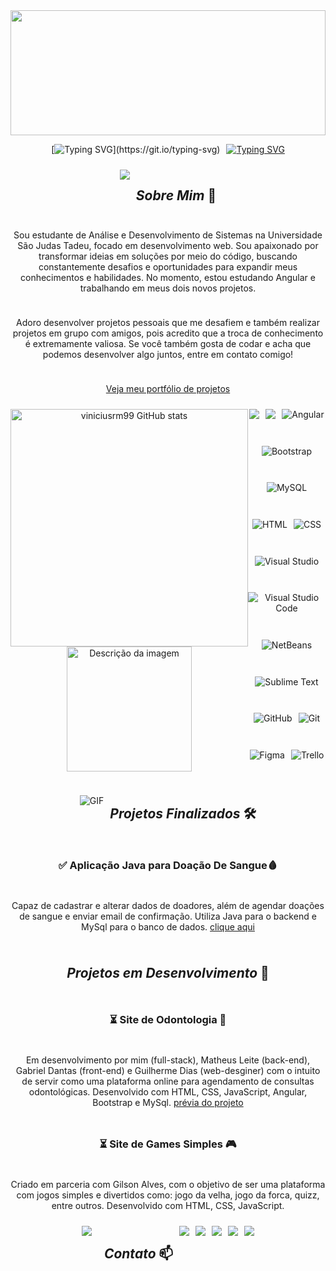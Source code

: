 <img src="https://user-images.githubusercontent.com/74038190/225813708-98b745f2-7d22-48cf-9150-083f1b00d6c9.gif" height="200px" width="100%">
<div align="center" style="display: flex; flex-wrap: wrap; gap: 10px; justify-content: center;">
    
[![Typing SVG](https://readme-typing-svg.demolab.com?font=SFMono-Regular&weight=900&size=26&duration=1000&pause=1000&color=FFFFFF&center=true&vCenter=true&repeat=false&width=435&lines=Hey%2C+I'm+Vinicius+Reis!)](https://git.io/typing-svg)

<a href="https://git.io/typing-svg"><img src="https://readme-typing-svg.demolab.com?font=SFMono-Regular&weight=600&size=24&pause=1000&color=FFFFFF&center=true&vCenter=true&width=435&lines=Full-Stack+web+and+app+developer;Always+learning+something+new;Collaborative+Spirit;Passion+for+Innovation;Creative+Problem+Solver" alt="Typing SVG" /></a>

<div align="center" style="display: flex; flex-wrap: wrap; gap: 10px; justify-content: center;">
        <img src="https://user-images.githubusercontent.com/74038190/212284115-f47cd8ff-2ffb-4b04-b5bf-4d1c14c0247f.gif" />

## *Sobre Mim* 🚀

Sou estudante de Análise e Desenvolvimento de Sistemas na Universidade São Judas Tadeu, focado em desenvolvimento web. Sou apaixonado por transformar ideias em soluções por meio do código, buscando constantemente desafios e oportunidades para expandir meus conhecimentos e habilidades. No momento, estou estudando Angular e trabalhando em  meus dois novos projetos.

Adoro desenvolver projetos pessoais que me desafiem e também realizar projetos em grupo com amigos, pois acredito que a troca de conhecimento é extremamente valiosa. Se você também gosta de codar e acha que podemos desenvolver algo juntos, entre em contato comigo!

[Veja meu portfólio de projetos](https://viniciusrm99.github.io/Portifolio-Vinicius-Reis/)
<div align="center" style="display: flex; justify-content: center">
    <div>
    <img src="https://github-readme-stats.vercel.app/api?username=viniciusrm99&show_icons=true&theme=dracula" width="380px" alt="viniciusrm99 GitHub stats">
    <img src="https://user-images.githubusercontent.com/74038190/218265814-3084a4ba-809c-4135-afc0-8685d0f634b3.gif" width="auto" height="200px" alt="Descrição da imagem"> <p></p>
</div>

<div align="center" style="display: flex; flex-wrap: wrap; gap: 10px; justify-content: center;">
        <img src="https://img.shields.io/badge/JavaScript-F7DF1E?style=for-the-badge&logo=javascript&logoColor=black" />
    <img src="https://img.shields.io/badge/Java-ED8B00?style=for-the-badge&logo=openjdk&logoColor=white" />
    <img src="https://img.shields.io/badge/Angular-DD0031?style=for-the-badge&logo=angular&logoColor=white" alt="Angular"/>
    <img src="https://img.shields.io/badge/Bootstrap-563D7C?style=for-the-badge&logo=bootstrap&logoColor=white" alt="Bootstrap"/>    
    <img src="https://img.shields.io/badge/MySQL-005C84?style=for-the-badge&logo=mysql&logoColor=white" alt="MySQL"/>
    <img src="https://img.shields.io/badge/HTML-239120?style=for-the-badge&logo=html5&logoColor=white" alt="HTML"/>
    <img src="https://img.shields.io/badge/CSS-239120?&style=for-the-badge&logo=css3&logoColor=white" alt="CSS"/>
    <img src="https://img.shields.io/badge/Visual_Studio-5C2D91?style=for-the-badge&logo=visual%20studio&logoColor=white" alt="Visual Studio"/>
    <img src="https://img.shields.io/badge/Visual_Studio_Code-0078D4?style=for-the-badge&logo=visual%20studio%20code&logoColor=white" alt="Visual Studio Code"/>
    <img src="https://img.shields.io/badge/apache%20netbeans-1B6AC6?style=for-the-badge&logo=apache%20netbeans%20IDE&logoColor=white" alt="NetBeans"/>
    <img src="https://img.shields.io/badge/sublime_text-%23575757.svg?&style=for-the-badge&logo=sublime-text&logoColor=important" alt="Sublime Text"/>
    <img src="https://img.shields.io/badge/GitHub-100000?style=for-the-badge&logo=github&logoColor=white" alt="GitHub"/>
    <img src="https://img.shields.io/badge/GIT-E44C30?style=for-the-badge&logo=git&logoColor=white" alt="Git"/>
    <img src="https://img.shields.io/badge/Figma-F24E1E?style=for-the-badge&logo=figma&logoColor=white" alt="Figma"/>
    <img src="https://img.shields.io/badge/Trello-0052CC?style=for-the-badge&logo=trello&logoColor=white" alt="Trello"/>
</div></div>

![GIF](https://user-images.githubusercontent.com/74038190/212284115-f47cd8ff-2ffb-4b04-b5bf-4d1c14c0247f.gif)

## *Projetos Finalizados* 🛠️

### ✅ Aplicação Java para Doação De Sangue🩸
Capaz de cadastrar e alterar dados de doadores, além de agendar doações de sangue e enviar email de confirmação. Utiliza Java para o backend e MySql para o banco de dados.
[clique aqui](https://www.youtube.com/watch?v=FNa8p_mEGuk&ab_channel=Vin%C3%ADciusReisd)

## *Projetos em Desenvolvimento* 🚧

### ⏳ Site de Odontologia 🦷
Em desenvolvimento por mim (full-stack), Matheus Leite (back-end), Gabriel Dantas (front-end) e Guilherme Dias (web-desginer) com o intuito de servir como uma plataforma online para agendamento de consultas odontológicas. Desenvolvido com HTML, CSS, JavaScript, Angular, Bootstrap e MySql.
[prévia do projeto](https://viniciusrm99.github.io/Treinando-Front-End/Layout%20Odontologia/index.html)
### ⏳ Site de Games Simples 🎮
Criado em parceria com Gilson Alves, com o objetivo de ser uma plataforma com jogos simples e divertidos como: jogo da velha, jogo da forca, quizz, entre outros. Desenvolvido com HTML, CSS, JavaScript.
<div align="center" style="display: flex; flex-wrap: wrap; gap: 10px; justify-content: center;">
        <img src="https://user-images.githubusercontent.com/74038190/212284115-f47cd8ff-2ffb-4b04-b5bf-4d1c14c0247f.gif" /> <p></p></div>

## *Contato* 📫

<div align="center" style="display: flex; gap: 10px; justify-content: center;">
    <a href="https://linkedin.com/in/viníciusmiranda" target="_blank">
        <img src="https://img.shields.io/badge/LinkedIn-0077B5?style=for-the-badge&logo=linkedin&logoColor=white">
    </a>
    <a href="https://instagram.com/vinireism" target="_blank">
        <img src="https://img.shields.io/badge/Instagram-E4405F?style=for-the-badge&logo=instagram&logoColor=white">
    </a>
    <a href="mailto:vini.reis.miranda99@gmail.com">
        <img src="https://img.shields.io/badge/Gmail-D14836?style=for-the-badge&logo=gmail&logoColor=white">
    </a>
    <a href="https://wa.me/5511991053323?text=Ol%C3%A1,%20Vin%C3%ADcius.%20Tudo%20bem?%20%0AVi%20seu%20perfil%20no%20GitHub%20e%20estou%20entrando%20em%20contato.%20">
        <img src="https://img.shields.io/badge/WhatsApp-25D366?style=for-the-badge&logo=whatsapp&logoColor=white">
    </a>
</div>

<img src="https://raw.githubusercontent.com/trinib/trinib/a5f17399d881c5651a89bfe4a621014b08346cf0/images/marquee.svg">
